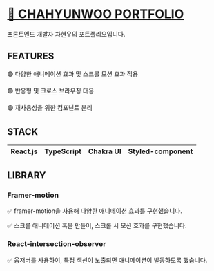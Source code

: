 # [🔑 CHAHYUNWOO PORTFOLIO](https://chahyunwoobi.com/)
프론트엔드 개발자 차현우의 포트폴리오입니다.

## FEATURES
🟢 다양한 애니메이션 효과 및 스크롤 모션 효과 적용  

🟢 반응형 및 크로스 브라우징 대응  

🟢 재사용성을 위한 컴포넌트 분리  


## STACK
| React.js | TypeScript | Chakra UI | Styled-component |
|:-:|:-:|:-:|:-:|

## LIBRARY
### Framer-motion
✅ framer-motion을 사용해 다양한 애니메이션 효과를 구현했습니다.  

✅ 스크롤 애니메이션 훅을 만들어, 스크롤 시 모션 효과를 구현했습니다.  

### React-intersection-observer
✅ 옵저버를 사용하여, 특정 섹션이 노출되면 애니메이션이 발동하도록 했습니다.
